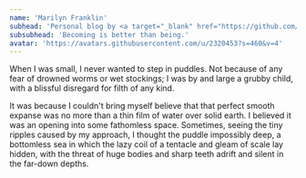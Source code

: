 ```yaml
---
name: 'Marilyn Franklin'
subhead: 'Personal blog by <a target="_blank" href="https://github.com/MarilynFranklin">Marilyn Franklin</a>.'
subsubhead: 'Becoming is better than being.'
avatar: 'https://avatars.githubusercontent.com/u/2320453?s=460&v=4'
---
```


When I was small, I never wanted to step in puddles. Not because of any fear of drowned worms or wet stockings; I was by and large a grubby child, with a blissful disregard for filth of any kind.

It was because I couldn't bring myself believe that that perfect smooth expanse was no more than a thin film of water over solid earth. I believed it was an opening into some fathomless space. Sometimes, seeing the tiny ripples caused by my approach, I thought the puddle impossibly deep, a bottomless sea in which the lazy coil of a tentacle and gleam of scale lay hidden, with the threat of huge bodies and sharp teeth adrift and silent in the far-down depths.